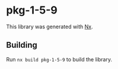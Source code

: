 # pkg-1-5-9

This library was generated with [Nx](https://nx.dev).

## Building

Run `nx build pkg-1-5-9` to build the library.
